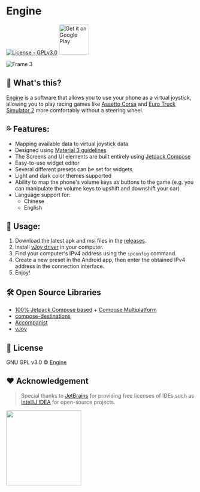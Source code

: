 # Engine

[![License - GPLv3.0](https://img.shields.io/badge/License-GPLv3.0-2ea44f)](https://choosealicense.com/licenses/gpl-3.0/#) [<img src="https://play.google.com/intl/en_us/badges/images/generic/en_badge_web_generic.png" alt="Get it on Google Play" height="80" />](https://play.google.com/store/apps/details?id=com.github.whitescent.engine)

![Frame 3](https://user-images.githubusercontent.com/31311826/218239687-d6f85bbb-2eef-410e-bd41-472cb7e178b7.png)

## 🤔 What's this?

[Engine](https://github.com/whitescent/Engine) is a software that allows you to use your phone as a virtual joystick, allowing you to play racing games like [Assetto Corsa](https://store.steampowered.com/app/244210/_Assetto_Corsa/) and [Euro Truck Simulator 2](https://store.steampowered.com/app/227300/Euro_Truck_Simulator_2/) more comfortably without a steering wheel.

## 💦 Features:

* Mapping available data to virtual joystick data
* Designed using [Material 3 guidelines](https://m3.material.io/)
* The Screens and UI elements are built entirely using [Jetpack Compose](https://developer.android.com/jetpack/compose)
* Easy-to-use widget editor
* Several different presets can be set for widgets
* Light and dark color themes supported
* Ability to map the phone's volume keys as buttons to the game (e.g. you can manipulate the volume keys to upshift and downshift your car)
* Language support for:
  * Chinese
  * English
  
## 🚀 Usage:

1. Download the latest apk and msi files in the [releases](https://github.com/whitescent/Engine/releases).
2. Install [vJoy driver](https://github.com/jshafer817/vJoy/releases/tag/v2.1.9.1) in your computer. 
3. Find your computer's IPv4 address using the `ipconfig` command.
4. Create a new preset in the Android app, then enter the obtained IPv4 address in the connection interface.
5. Enjoy!

## 🛠 Open Source Libraries

* [100% Jetpack Compose based](https://developer.android.com/jetpack/compose) + [Compose Multiplatform](https://github.com/JetBrains/compose-jb)
* [compose-destinations](https://github.com/raamcosta/compose-destinations)
* [Accompanist](https://github.com/google/accompanist)
* [vJoy](https://github.com/jshafer817/vJoy)

## 📄 License

GNU GPL v3.0 © [Engine](https://github.com/whitescent/Engine)

## ❤️ Acknowledgement

> Special thanks to [JetBrains](https://www.jetbrains.com/?from=engine) for providing free licenses of IDEs such as [IntelliJ IDEA](https://www.jetbrains.com/idea/?from=engine) for open-source projects.

[<img src="https://resources.jetbrains.com/storage/products/company/brand/logos/jb_beam.png" width="200"/>](https://www.jetbrains.com/?from=engine)
